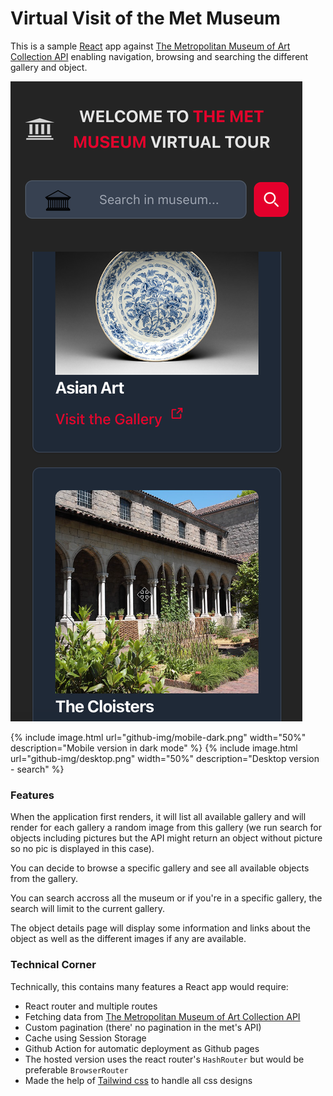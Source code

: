 # Virtual Visit of the Met Museum

This is a sample [React](https://react.dev/) app against [The Metropolitan Museum of Art Collection API](https://metmuseum.github.io/) enabling navigation, browsing and searching the different gallery and object.

![Mobile version in dark mode](./github-img/mobile-dark.png)

{% include image.html url="github-img/mobile-dark.png" width="50%" description="Mobile version in dark mode" %}
{% include image.html url="github-img/desktop.png" width="50%" description="Desktop version - search" %}

### Features
When the application first renders, it will list all available gallery and will render for each gallery a random image from this gallery (we run search for objects including pictures but the API might return an object without picture so no pic is displayed in this case).

You can decide to browse a specific gallery and see all available objects from the gallery.

You can search accross all the museum or if you're in a specific gallery, the search will limit to the current gallery.

The object details page will display some information and links about the object as well as the different images if any are available.

### Technical Corner
Technically, this contains many features a React app would require:
- React router and multiple routes
- Fetching data from [The Metropolitan Museum of Art Collection API](https://metmuseum.github.io/)
- Custom pagination (there' no pagination in the met's API)
- Cache using Session Storage
- Github Action for automatic deployment as Github pages
- The hosted version uses the react router's `HashRouter` but would be preferable `BrowserRouter`
- Made the help of [Tailwind css](https://tailwindcss.com/) to handle all css designs
